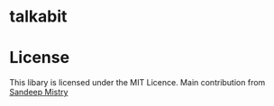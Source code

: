# talkabit

# License
This libary is licensed under the MIT Licence. Main contribution from [Sandeep Mistry](https://github.com/sandeepmistry/arduino-LoRa)
